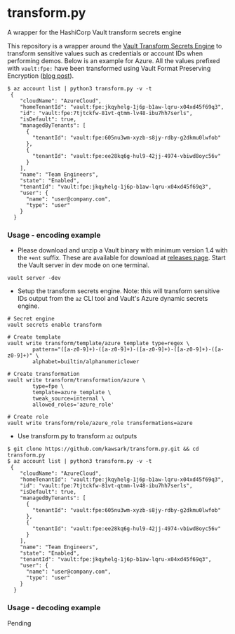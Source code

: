 # transform.py
A wrapper for the HashiCorp Vault transform secrets engine

This repository is a wrapper around the [Vault Transform Secrets Engine](https://www.vaultproject.io/docs/secrets/transform) to transform sensitive values such as credentials or account IDs when performing demos. Below is an example for Azure. All the values prefixed with `vault:fpe:` have been transformed using Vault Format Preserving Encryption ([blog post](https://medium.com/hashicorp-engineering/advanced-data-protection-with-hashicorp-vault-96839b6b22af)).
```
$ az account list | python3 transform.py -v -t
 {
    "cloudName": "AzureCloud",
    "homeTenantId": "vault:fpe:jkqyhelg-1j6p-b1aw-lqru-x04xd45f69q3",
    "id": "vault:fpe:7tjtckfw-81vt-qtmm-lv48-ibu7hh7serls",
    "isDefault": true,
    "managedByTenants": [
      {
        "tenantId": "vault:fpe:605nu3wm-xyzb-s8jy-rdby-g2dkmu0lwfob"
      },
      {
        "tenantId": "vault:fpe:ee28kq6g-hul9-42jj-4974-vbiwd8oyc56v"
      }
    ],
    "name": "Team Engineers",
    "state": "Enabled",
    "tenantId": "vault:fpe:jkqyhelg-1j6p-b1aw-lqru-x04xd45f69q3",
    "user": {
      "name": "user@company.com",
      "type": "user"
    }
  }
```

### Usage - encoding example
- Please download and unzip a Vault binary with minimum version 1.4 with the `+ent` suffix. These are available for download at [releases page](https://releases.hashicorp.com/vault/). Start the Vault server in dev mode on one terminal.
```
vault server -dev
```


- Setup the transform secrets engine. Note: this will transform sensitive IDs output from the `az` CLI tool and Vault's Azure dynamic secrets engine.
```
# Secret engine
vault secrets enable transform

# Create template
vault write transform/template/azure_template type=regex \
        pattern="([a-z0-9]+)-([a-z0-9]+)-([a-z0-9]+)-([a-z0-9]+)-([a-z0-9]+)" \
        alphabet=builtin/alphanumericlower

# Create transformation
vault write transform/transformation/azure \
        type=fpe \
        template=azure_template \
        tweak_source=internal \
        allowed_roles='azure_role'

# Create role
vault write transform/role/azure_role transformations=azure
```

- Use transform.py to transform `az` outputs
```
$ git clone https://github.com/kawsark/transform.py.git && cd transform.py
$ az account list | python3 transform.py -v -t
 {
    "cloudName": "AzureCloud",
    "homeTenantId": "vault:fpe:jkqyhelg-1j6p-b1aw-lqru-x04xd45f69q3",
    "id": "vault:fpe:7tjtckfw-81vt-qtmm-lv48-ibu7hh7serls",
    "isDefault": true,
    "managedByTenants": [
      {
        "tenantId": "vault:fpe:605nu3wm-xyzb-s8jy-rdby-g2dkmu0lwfob"
      },
      {
        "tenantId": "vault:fpe:ee28kq6g-hul9-42jj-4974-vbiwd8oyc56v"
      }
    ],
    "name": "Team Engineers",
    "state": "Enabled",
    "tenantId": "vault:fpe:jkqyhelg-1j6p-b1aw-lqru-x04xd45f69q3",
    "user": {
      "name": "user@company.com",
      "type": "user"
    }
  }
```

### Usage - decoding example
Pending
